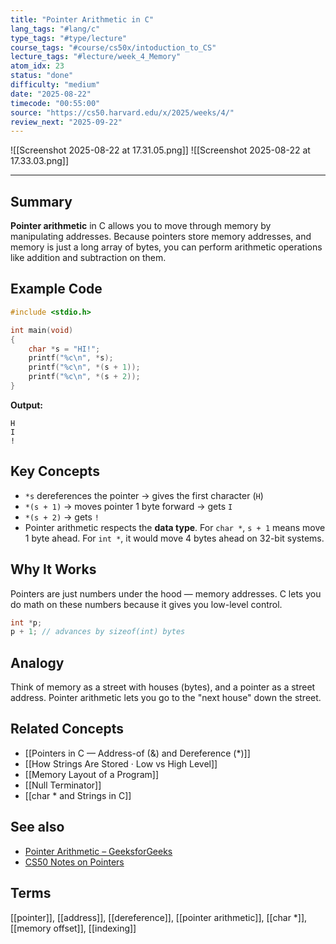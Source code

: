 ```yaml
---
title: "Pointer Arithmetic in C"
lang_tags: "#lang/c"
type_tags: "#type/lecture"
course_tags: "#course/cs50x/intoduction_to_CS"
lecture_tags: "#lecture/week_4_Memory"
atom_idx: 23
status: "done"
difficulty: "medium"
date: "2025-08-22"
timecode: "00:55:00"
source: "https://cs50.harvard.edu/x/2025/weeks/4/"
review_next: "2025-09-22"
---
```


![[Screenshot 2025-08-22 at 17.31.05.png]]
![[Screenshot 2025-08-22 at 17.33.03.png]]

---

## Summary

**Pointer arithmetic** in C allows you to move through memory by manipulating addresses. Because pointers store memory addresses, and memory is just a long array of bytes, you can perform arithmetic operations like addition and subtraction on them.

## Example Code

```c
#include <stdio.h>

int main(void)
{
    char *s = "HI!";
    printf("%c\n", *s);
    printf("%c\n", *(s + 1));
    printf("%c\n", *(s + 2));
}
```

**Output:**
```text
H
I
!
```

## Key Concepts

- `*s` dereferences the pointer → gives the first character (`H`)
- `*(s + 1)` → moves pointer 1 byte forward → gets `I`
- `*(s + 2)` → gets `!`
- Pointer arithmetic respects the **data type**. For `char *`, `s + 1` means move 1 byte ahead. For `int *`, it would move 4 bytes ahead on 32-bit systems.

## Why It Works

Pointers are just numbers under the hood — memory addresses. C lets you do math on these numbers because it gives you low-level control.

```c
int *p;
p + 1; // advances by sizeof(int) bytes
```

## Analogy

Think of memory as a street with houses (bytes), and a pointer as a street address. Pointer arithmetic lets you go to the "next house" down the street.

## Related Concepts

- [[Pointers in C — Address-of (&) and Dereference (*)]]
- [[How Strings Are Stored · Low vs High Level]]
- [[Memory Layout of a Program]]
- [[Null Terminator]]
- [[char * and Strings in C]]

## See also

- [Pointer Arithmetic – GeeksforGeeks](https://www.geeksforgeeks.org/pointer-arithmetic-in-c-with-examples/)
- [CS50 Notes on Pointers](https://cs50.harvard.edu/x/2025/notes/4/)

## Terms

[[pointer]], [[address]], [[dereference]], [[pointer arithmetic]], [[char *]], [[memory offset]], [[indexing]]
